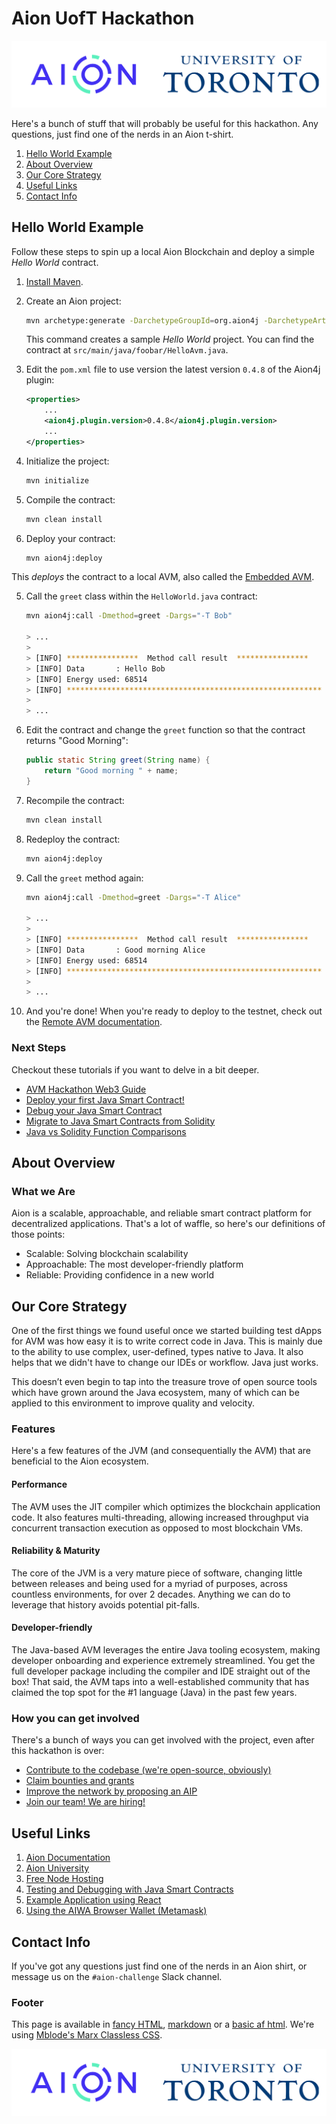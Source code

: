 # Aion UofT Hackathon

![Aion and UofT Logos](aion-uoft.png)

Here's a bunch of stuff that will probably be useful for this hackathon. Any questions, just find one of the nerds in an Aion t-shirt.

1. [Hello World Example](#hello-world-example)
2. [About Overview](#about-overview)
3. [Our Core Strategy](#our-core-strategy)
4. [Useful Links](#useful-links)
5. [Contact Info](#contact-info)

## Hello World Example

Follow these steps to spin up a local Aion Blockchain and deploy a simple _Hello World_ contract.

1. [Install Maven](https://docs.aion.network/docs/maven-and-aion4j-installation).
2. Create an Aion project:

    ```bash
    mvn archetype:generate -DarchetypeGroupId=org.aion4j -DarchetypeArtifactId=avm-archetype -DarchetypeVersion=0.6
    ```

    This command creates a sample _Hello World_ project. You can find the contract at `src/main/java/foobar/HelloAvm.java`.

3. Edit the `pom.xml` file to use version the latest version `0.4.8` of the Aion4j plugin:

    ```xml
    <properties>
        ...
        <aion4j.plugin.version>0.4.8</aion4j.plugin.version>
        ...
    </properties>
    ```

4. Initialize the project:

    ```bash
    mvn initialize
    ```

5. Compile the contract:

    ```bash
    mvn clean install
    ```

6. Deploy your contract:

    ```bash
    mvn aion4j:deploy
    ```

This _deploys_ the contract to a local AVM, also called the [Embedded AVM](https://docs.aion.network/docs/maven-and-aion4j-embedded-avm).

5. Call the `greet` class within the `HelloWorld.java` contract:

    ```bash
    mvn aion4j:call -Dmethod=greet -Dargs="-T Bob"

    > ...
    >
    > [INFO] ****************  Method call result  ****************
    > [INFO] Data       : Hello Bob
    > [INFO] Energy used: 68514
    > [INFO] *********************************************************
    >
    > ...

    ```

6. Edit the contract and change the `greet` function so that the contract returns "Good Morning":

    ```java
    public static String greet(String name) {
        return "Good morning " + name;
    }
    ```

7. Recompile the contract:

    ```bash
    mvn clean install
    ```

8. Redeploy the contract:

    ```bash
    mvn aion4j:deploy
    ```

9. Call the `greet` method again:

    ```bash
    mvn aion4j:call -Dmethod=greet -Dargs="-T Alice"

    > ...
    >
    > [INFO] ****************  Method call result  ****************
    > [INFO] Data       : Good morning Alice
    > [INFO] Energy used: 68514
    > [INFO] *********************************************************
    >
    > ...

    ```

10. And you're done! When you're ready to deploy to the testnet, check out the [Remote AVM documentation](https://docs.aion.network/docs/maven-and-aion4j-remote-avm).

### Next Steps

Checkout these tutorials if you want to delve in a bit deeper.

- [AVM Hackathon Web3 Guide](https://learn.aion.network/docs/avm-hackathon-web3-guide)
- [Deploy your first Java Smart Contract!](https://learn.aion.network/docs/aion-deploy-java-smart-contract-maven)
- [Debug your Java Smart Contract](https://learn.aion.network/docs/debug-your-java-smart-contract)
- [Migrate to Java Smart Contracts from Solidity](https://learn.aion.network/docs/migrate-solidity-to-java-smart-contract)
- [Java vs Solidity Function Comparisons](https://learn.aion.network/docs/java-vs-solidity-function-comparisons)

## About Overview

### What we Are

Aion is a scalable, approachable, and reliable smart contract platform for decentralized applications. That's a lot of waffle, so here's our definitions of those points:

- Scalable: Solving blockchain scalability
- Approachable: The most developer-friendly platform
- Reliable: Providing confidence in a new world

## Our Core Strategy

One of the first things we found useful once we started building test dApps for AVM was how easy it is to write correct code in Java. This is mainly due to the ability to use complex, user-defined, types native to Java. It also helps that we didn't have to change our IDEs or workflow. Java just works.

This doesn’t even begin to tap into the treasure trove of open source tools which have grown around the Java ecosystem, many of which can be applied to this environment to improve quality and velocity.

### Features

Here's a few features of the JVM (and consequentially the AVM) that are beneficial to the Aion ecosystem. 

#### Performance

The AVM uses the JIT compiler which optimizes the blockchain application code. It also features multi-threading, allowing increased throughput via concurrent transaction execution as opposed to most blockchain VMs.

#### Reliability & Maturity

The core of the JVM is a very mature piece of software, changing little between releases and being used for a myriad of purposes, across countless environments, for over 2 decades. Anything we can do to leverage that history avoids potential pit-falls.

#### Developer-friendly

The Java-based AVM leverages the entire Java tooling ecosystem, making developer onboarding and experience extremely streamlined. You get the full developer package including the compiler and IDE straight out of the box! That said, the AVM taps into a well-established community that has claimed the top spot for the #1 language (Java) in the past few years.

### How you can get involved

There's a bunch of ways you can get involved with the project, even after this hackathon is over:

- [Contribute to the codebase (we're open-source, obviously)](https://github.com/aionnetwork)
- [Claim bounties and grants](https://aion.network/bounty)
- [Improve the network by proposing an AIP](https://github.com/aionnetwork/AIP)
- [Join our team! We are hiring!](https://aion.network/careers/)

## Useful Links

1. [Aion Documentation](https://docs.aion.network)
2. [Aion University](https://learn.aion.network)
3. [Free Node Hosting](https://nodesmith.io/)
4. [Testing and Debugging with Java Smart Contracts](https://blog.aion.network/debugging-avm-contracts-4a3256e86221)
5. [Example Application using React](https://github.com/aion-jiaying/HelloAVM)
6. [Using the AIWA Browser Wallet (Metamask)](https://learn.aion.network/docs/aiwa)

## Contact Info

If you've got any questions just find one of the nerds in an Aion shirt, or message us on the `#aion-challenge` Slack channel.

### Footer

This page is available in [fancy HTML](https://aionuoft.ca/index.html), [markdown](https://aionuoft.ca/cheatsheet.md) or a [basic af html](https://aionuoft.ca/cheatsheet.html). We're using [Mblode's Marx Classless CSS](https://github.com/mblode/marx).

![Aion and UofT Logos](aion-uoft.png)
